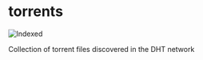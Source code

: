torrents 
========
![Indexed](https://img.shields.io/badge/indexed-221582-blue)

Collection of torrent files discovered in the DHT network
